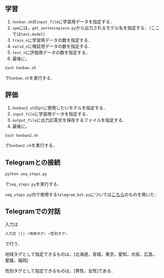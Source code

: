 ## 学習
1. `honban.sh`の`input_file`に学習用データを指定する．
1. `spm`には，`get_sentencepiece.py`から出力されるモデル名を指定する．（ここでは`test.model`）
1. `train_n`に学習用データの数を指定する．
1. `valid_n`に検証用データの数を指定する．
1. `test_n`に評価用データの数を指定する．
1. 最後に，
```bash
bash honban.sh
```
で`honban.sh`を実行する．

## 評価
1. `honban2.sh`の`pt`に使用したいモデルを指定する．
1. `input_file`に学習用データを指定する．
1. `output_file`に出力応答文を保存するファイルを指定する．
1. 最後に，
```bash
bash honban2.sh
```
で`honban2.sh`を実行する．

## Telegramとの接続
```bash
python seq_steps.py
```
で`seq_steps.py`を実行する．

`seq_steps.py`内で使用する`telegram_bot.py`については[こちら](https://github.com/dsbook/dsbook/blob/master/telegram_bot.py)のものを用いた．

## Telegramでの対話
入力は
```bash
入力文 ||| <地域タグ> <性別タグ>
```
で行う．

地域タグとして指定できるものは，\[北海道，宮城，東京，愛知，大阪，広島，愛媛，福岡\]

性別タグとして指定できるものは，\[男性，女性\]である．